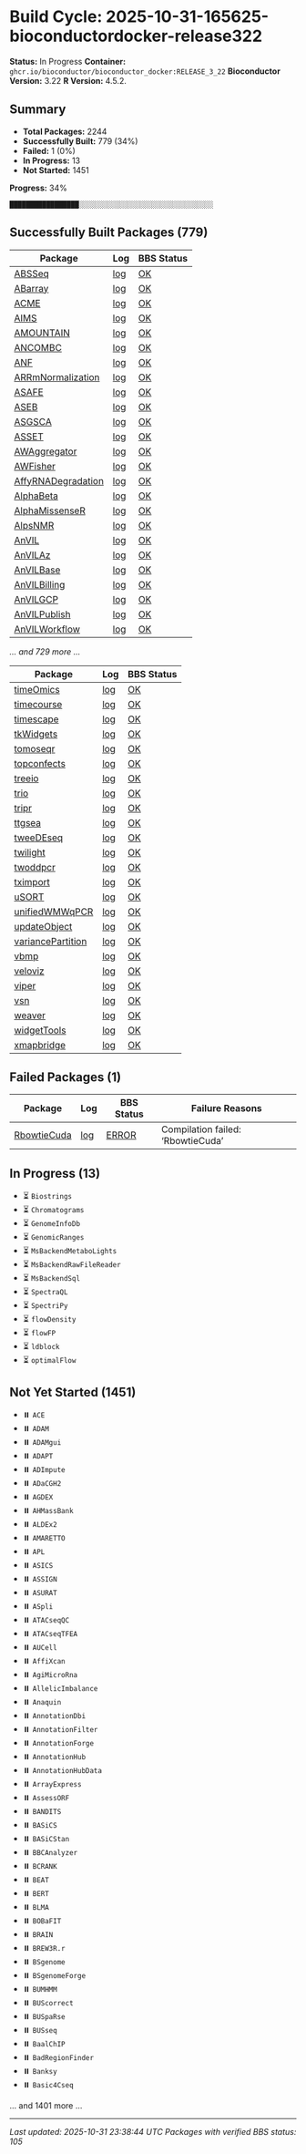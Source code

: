 # Build Cycle: 2025-10-31-165625-bioconductordocker-release322
**Status:** In Progress
**Container:** `ghcr.io/bioconductor/bioconductor_docker:RELEASE_3_22`
**Bioconductor Version:** 3.22
**R Version:** 4.5.2.

## Summary
- **Total Packages:** 2244
- **Successfully Built:** 779 (34%)
- **Failed:** 1 (0%)
- **In Progress:** 13
- **Not Started:** 1451

**Progress:** 34%
```
█████████████████░░░░░░░░░░░░░░░░░░░░░░░░░░░░░░░░░
```

## Successfully Built Packages (779)

| Package | Log | BBS Status |
|---------|-----|------------|
| [ABSSeq](https://bioconductor.org/packages/3.22/bioc/html/ABSSeq.html) | [log](logs/ABSSeq/build-success.log) | [OK](https://bioconductor.org/checkResults/3.22/bioc-LATEST/ABSSeq) |
| [ABarray](https://bioconductor.org/packages/3.22/bioc/html/ABarray.html) | [log](logs/ABarray/build-success.log) | [OK](https://bioconductor.org/checkResults/3.22/bioc-LATEST/ABarray) |
| [ACME](https://bioconductor.org/packages/3.22/bioc/html/ACME.html) | [log](logs/ACME/build-success.log) | [OK](https://bioconductor.org/checkResults/3.22/bioc-LATEST/ACME) |
| [AIMS](https://bioconductor.org/packages/3.22/bioc/html/AIMS.html) | [log](logs/AIMS/build-success.log) | [OK](https://bioconductor.org/checkResults/3.22/bioc-LATEST/AIMS) |
| [AMOUNTAIN](https://bioconductor.org/packages/3.22/bioc/html/AMOUNTAIN.html) | [log](logs/AMOUNTAIN/build-success.log) | [OK](https://bioconductor.org/checkResults/3.22/bioc-LATEST/AMOUNTAIN) |
| [ANCOMBC](https://bioconductor.org/packages/3.22/bioc/html/ANCOMBC.html) | [log](logs/ANCOMBC/build-success.log) | [OK](https://bioconductor.org/checkResults/3.22/bioc-LATEST/ANCOMBC) |
| [ANF](https://bioconductor.org/packages/3.22/bioc/html/ANF.html) | [log](logs/ANF/build-success.log) | [OK](https://bioconductor.org/checkResults/3.22/bioc-LATEST/ANF) |
| [ARRmNormalization](https://bioconductor.org/packages/3.22/bioc/html/ARRmNormalization.html) | [log](logs/ARRmNormalization/build-success.log) | [OK](https://bioconductor.org/checkResults/3.22/bioc-LATEST/ARRmNormalization) |
| [ASAFE](https://bioconductor.org/packages/3.22/bioc/html/ASAFE.html) | [log](logs/ASAFE/build-success.log) | [OK](https://bioconductor.org/checkResults/3.22/bioc-LATEST/ASAFE) |
| [ASEB](https://bioconductor.org/packages/3.22/bioc/html/ASEB.html) | [log](logs/ASEB/build-success.log) | [OK](https://bioconductor.org/checkResults/3.22/bioc-LATEST/ASEB) |
| [ASGSCA](https://bioconductor.org/packages/3.22/bioc/html/ASGSCA.html) | [log](logs/ASGSCA/build-success.log) | [OK](https://bioconductor.org/checkResults/3.22/bioc-LATEST/ASGSCA) |
| [ASSET](https://bioconductor.org/packages/3.22/bioc/html/ASSET.html) | [log](logs/ASSET/build-success.log) | [OK](https://bioconductor.org/checkResults/3.22/bioc-LATEST/ASSET) |
| [AWAggregator](https://bioconductor.org/packages/3.22/bioc/html/AWAggregator.html) | [log](logs/AWAggregator/build-success.log) | [OK](https://bioconductor.org/checkResults/3.22/bioc-LATEST/AWAggregator) |
| [AWFisher](https://bioconductor.org/packages/3.22/bioc/html/AWFisher.html) | [log](logs/AWFisher/build-success.log) | [OK](https://bioconductor.org/checkResults/3.22/bioc-LATEST/AWFisher) |
| [AffyRNADegradation](https://bioconductor.org/packages/3.22/bioc/html/AffyRNADegradation.html) | [log](logs/AffyRNADegradation/build-success.log) | [OK](https://bioconductor.org/checkResults/3.22/bioc-LATEST/AffyRNADegradation) |
| [AlphaBeta](https://bioconductor.org/packages/3.22/bioc/html/AlphaBeta.html) | [log](logs/AlphaBeta/build-success.log) | [OK](https://bioconductor.org/checkResults/3.22/bioc-LATEST/AlphaBeta) |
| [AlphaMissenseR](https://bioconductor.org/packages/3.22/bioc/html/AlphaMissenseR.html) | [log](logs/AlphaMissenseR/build-success.log) | [OK](https://bioconductor.org/checkResults/3.22/bioc-LATEST/AlphaMissenseR) |
| [AlpsNMR](https://bioconductor.org/packages/3.22/bioc/html/AlpsNMR.html) | [log](logs/AlpsNMR/build-success.log) | [OK](https://bioconductor.org/checkResults/3.22/bioc-LATEST/AlpsNMR) |
| [AnVIL](https://bioconductor.org/packages/3.22/bioc/html/AnVIL.html) | [log](logs/AnVIL/build-success.log) | [OK](https://bioconductor.org/checkResults/3.22/bioc-LATEST/AnVIL) |
| [AnVILAz](https://bioconductor.org/packages/3.22/bioc/html/AnVILAz.html) | [log](logs/AnVILAz/build-success.log) | [OK](https://bioconductor.org/checkResults/3.22/bioc-LATEST/AnVILAz) |
| [AnVILBase](https://bioconductor.org/packages/3.22/bioc/html/AnVILBase.html) | [log](logs/AnVILBase/build-success.log) | [OK](https://bioconductor.org/checkResults/3.22/bioc-LATEST/AnVILBase) |
| [AnVILBilling](https://bioconductor.org/packages/3.22/bioc/html/AnVILBilling.html) | [log](logs/AnVILBilling/build-success.log) | [OK](https://bioconductor.org/checkResults/3.22/bioc-LATEST/AnVILBilling) |
| [AnVILGCP](https://bioconductor.org/packages/3.22/bioc/html/AnVILGCP.html) | [log](logs/AnVILGCP/build-success.log) | [OK](https://bioconductor.org/checkResults/3.22/bioc-LATEST/AnVILGCP) |
| [AnVILPublish](https://bioconductor.org/packages/3.22/bioc/html/AnVILPublish.html) | [log](logs/AnVILPublish/build-success.log) | [OK](https://bioconductor.org/checkResults/3.22/bioc-LATEST/AnVILPublish) |
| [AnVILWorkflow](https://bioconductor.org/packages/3.22/bioc/html/AnVILWorkflow.html) | [log](logs/AnVILWorkflow/build-success.log) | [OK](https://bioconductor.org/checkResults/3.22/bioc-LATEST/AnVILWorkflow) |

*... and 729 more ...*

| Package | Log | BBS Status |
|---------|-----|------------|
| [timeOmics](https://bioconductor.org/packages/3.22/bioc/html/timeOmics.html) | [log](logs/timeOmics/build-success.log) | [OK](https://bioconductor.org/checkResults/3.22/bioc-LATEST/timeOmics) |
| [timecourse](https://bioconductor.org/packages/3.22/bioc/html/timecourse.html) | [log](logs/timecourse/build-success.log) | [OK](https://bioconductor.org/checkResults/3.22/bioc-LATEST/timecourse) |
| [timescape](https://bioconductor.org/packages/3.22/bioc/html/timescape.html) | [log](logs/timescape/build-success.log) | [OK](https://bioconductor.org/checkResults/3.22/bioc-LATEST/timescape) |
| [tkWidgets](https://bioconductor.org/packages/3.22/bioc/html/tkWidgets.html) | [log](logs/tkWidgets/build-success.log) | [OK](https://bioconductor.org/checkResults/3.22/bioc-LATEST/tkWidgets) |
| [tomoseqr](https://bioconductor.org/packages/3.22/bioc/html/tomoseqr.html) | [log](logs/tomoseqr/build-success.log) | [OK](https://bioconductor.org/checkResults/3.22/bioc-LATEST/tomoseqr) |
| [topconfects](https://bioconductor.org/packages/3.22/bioc/html/topconfects.html) | [log](logs/topconfects/build-success.log) | [OK](https://bioconductor.org/checkResults/3.22/bioc-LATEST/topconfects) |
| [treeio](https://bioconductor.org/packages/3.22/bioc/html/treeio.html) | [log](logs/treeio/build-success.log) | [OK](https://bioconductor.org/checkResults/3.22/bioc-LATEST/treeio) |
| [trio](https://bioconductor.org/packages/3.22/bioc/html/trio.html) | [log](logs/trio/build-success.log) | [OK](https://bioconductor.org/checkResults/3.22/bioc-LATEST/trio) |
| [tripr](https://bioconductor.org/packages/3.22/bioc/html/tripr.html) | [log](logs/tripr/build-success.log) | [OK](https://bioconductor.org/checkResults/3.22/bioc-LATEST/tripr) |
| [ttgsea](https://bioconductor.org/packages/3.22/bioc/html/ttgsea.html) | [log](logs/ttgsea/build-success.log) | [OK](https://bioconductor.org/checkResults/3.22/bioc-LATEST/ttgsea) |
| [tweeDEseq](https://bioconductor.org/packages/3.22/bioc/html/tweeDEseq.html) | [log](logs/tweeDEseq/build-success.log) | [OK](https://bioconductor.org/checkResults/3.22/bioc-LATEST/tweeDEseq) |
| [twilight](https://bioconductor.org/packages/3.22/bioc/html/twilight.html) | [log](logs/twilight/build-success.log) | [OK](https://bioconductor.org/checkResults/3.22/bioc-LATEST/twilight) |
| [twoddpcr](https://bioconductor.org/packages/3.22/bioc/html/twoddpcr.html) | [log](logs/twoddpcr/build-success.log) | [OK](https://bioconductor.org/checkResults/3.22/bioc-LATEST/twoddpcr) |
| [tximport](https://bioconductor.org/packages/3.22/bioc/html/tximport.html) | [log](logs/tximport/build-success.log) | [OK](https://bioconductor.org/checkResults/3.22/bioc-LATEST/tximport) |
| [uSORT](https://bioconductor.org/packages/3.22/bioc/html/uSORT.html) | [log](logs/uSORT/build-success.log) | [OK](https://bioconductor.org/checkResults/3.22/bioc-LATEST/uSORT) |
| [unifiedWMWqPCR](https://bioconductor.org/packages/3.22/bioc/html/unifiedWMWqPCR.html) | [log](logs/unifiedWMWqPCR/build-success.log) | [OK](https://bioconductor.org/checkResults/3.22/bioc-LATEST/unifiedWMWqPCR) |
| [updateObject](https://bioconductor.org/packages/3.22/bioc/html/updateObject.html) | [log](logs/updateObject/build-success.log) | [OK](https://bioconductor.org/checkResults/3.22/bioc-LATEST/updateObject) |
| [variancePartition](https://bioconductor.org/packages/3.22/bioc/html/variancePartition.html) | [log](logs/variancePartition/build-success.log) | [OK](https://bioconductor.org/checkResults/3.22/bioc-LATEST/variancePartition) |
| [vbmp](https://bioconductor.org/packages/3.22/bioc/html/vbmp.html) | [log](logs/vbmp/build-success.log) | [OK](https://bioconductor.org/checkResults/3.22/bioc-LATEST/vbmp) |
| [veloviz](https://bioconductor.org/packages/3.22/bioc/html/veloviz.html) | [log](logs/veloviz/build-success.log) | [OK](https://bioconductor.org/checkResults/3.22/bioc-LATEST/veloviz) |
| [viper](https://bioconductor.org/packages/3.22/bioc/html/viper.html) | [log](logs/viper/build-success.log) | [OK](https://bioconductor.org/checkResults/3.22/bioc-LATEST/viper) |
| [vsn](https://bioconductor.org/packages/3.22/bioc/html/vsn.html) | [log](logs/vsn/build-success.log) | [OK](https://bioconductor.org/checkResults/3.22/bioc-LATEST/vsn) |
| [weaver](https://bioconductor.org/packages/3.22/bioc/html/weaver.html) | [log](logs/weaver/build-success.log) | [OK](https://bioconductor.org/checkResults/3.22/bioc-LATEST/weaver) |
| [widgetTools](https://bioconductor.org/packages/3.22/bioc/html/widgetTools.html) | [log](logs/widgetTools/build-success.log) | [OK](https://bioconductor.org/checkResults/3.22/bioc-LATEST/widgetTools) |
| [xmapbridge](https://bioconductor.org/packages/3.22/bioc/html/xmapbridge.html) | [log](logs/xmapbridge/build-success.log) | [OK](https://bioconductor.org/checkResults/3.22/bioc-LATEST/xmapbridge) |

## Failed Packages (1)

| Package | Log | BBS Status | Failure Reasons |
|---------|-----|------------|------------------|
| [RbowtieCuda](https://bioconductor.org/packages/3.22/bioc/html/RbowtieCuda.html) | [log](logs/RbowtieCuda/build-fail.log) | [ERROR](https://bioconductor.org/checkResults/3.22/bioc-LATEST/RbowtieCuda) | Compilation failed:  ‘RbowtieCuda’ |

## In Progress (13)
- ⏳ `Biostrings`
- ⏳ `Chromatograms`
- ⏳ `GenomeInfoDb`
- ⏳ `GenomicRanges`
- ⏳ `MsBackendMetaboLights`
- ⏳ `MsBackendRawFileReader`
- ⏳ `MsBackendSql`
- ⏳ `SpectraQL`
- ⏳ `SpectriPy`
- ⏳ `flowDensity`
- ⏳ `flowFP`
- ⏳ `ldblock`
- ⏳ `optimalFlow`

## Not Yet Started (1451)
- ⏸️ `ACE`
- ⏸️ `ADAM`
- ⏸️ `ADAMgui`
- ⏸️ `ADAPT`
- ⏸️ `ADImpute`
- ⏸️ `ADaCGH2`
- ⏸️ `AGDEX`
- ⏸️ `AHMassBank`
- ⏸️ `ALDEx2`
- ⏸️ `AMARETTO`
- ⏸️ `APL`
- ⏸️ `ASICS`
- ⏸️ `ASSIGN`
- ⏸️ `ASURAT`
- ⏸️ `ASpli`
- ⏸️ `ATACseqQC`
- ⏸️ `ATACseqTFEA`
- ⏸️ `AUCell`
- ⏸️ `AffiXcan`
- ⏸️ `AgiMicroRna`
- ⏸️ `AllelicImbalance`
- ⏸️ `Anaquin`
- ⏸️ `AnnotationDbi`
- ⏸️ `AnnotationFilter`
- ⏸️ `AnnotationForge`
- ⏸️ `AnnotationHub`
- ⏸️ `AnnotationHubData`
- ⏸️ `ArrayExpress`
- ⏸️ `AssessORF`
- ⏸️ `BANDITS`
- ⏸️ `BASiCS`
- ⏸️ `BASiCStan`
- ⏸️ `BBCAnalyzer`
- ⏸️ `BCRANK`
- ⏸️ `BEAT`
- ⏸️ `BERT`
- ⏸️ `BLMA`
- ⏸️ `BOBaFIT`
- ⏸️ `BRAIN`
- ⏸️ `BREW3R.r`
- ⏸️ `BSgenome`
- ⏸️ `BSgenomeForge`
- ⏸️ `BUMHMM`
- ⏸️ `BUScorrect`
- ⏸️ `BUSpaRse`
- ⏸️ `BUSseq`
- ⏸️ `BaalChIP`
- ⏸️ `BadRegionFinder`
- ⏸️ `Banksy`
- ⏸️ `Basic4Cseq`

... and 1401 more ...

---
*Last updated: 2025-10-31 23:38:44 UTC*
*Packages with verified BBS status: 105*

